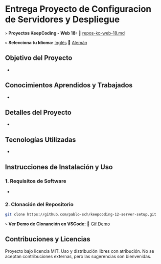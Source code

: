 # Entrega Proyecto de Configuracion de Servidores y Despliegue

`>` **Proyectos KeepCoding - Web 18:** 📁 [repos-kc-web-18.md](https://github.com/pablo-sch/pablo-sch/blob/main/docs/repos-kc-web-18.md)

`>` **Selecciona tu Idioma:** [Inglés](README.md) 🔄 [Alemán](README.de.md)

<!-- ------------------------------------------------------------------------------------------- -->

## Objetivo del Proyecto

-

<!-- ------------------------------------------------------------------------------------------- -->

## Conocimientos Aprendidos y Trabajados

-

<!-- ------------------------------------------------------------------------------------------- -->

## Detalles del Proyecto

-

<!-- ------------------------------------------------------------------------------------------- -->

## Tecnologías Utilizadas

-

<!-- ------------------------------------------------------------------------------------------- -->

## Instrucciones de Instalación y Uso

### 1. Requisitos de Software

-

### 2. Clonación del Repositorio

```bash
git clone https://github.com/pablo-sch/keepcoding-12-server-setup.git
```

`>` **Ver Demo de Clonanción en VSCode:** 🎥 [Gif Demo](https://github.com/pablo-sch/pablo-sch/blob/main/etc/clone-tutorial.gif)

<!-- ------------------------------------------------------------------------------------------- -->

## Contribuciones y Licencias

Proyecto bajo licencia MIT. Uso y distribución libres con atribución. No se aceptan contribuciones externas, pero las sugerencias son bienvenidas.
